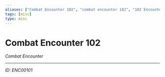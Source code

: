 ```yaml
---
aliases: ["Combat Encounter 102", "combat encounter 102", "102 Encounter Combat"]
tags: [misc]
type: misc
---
```


# Combat Encounter 102

*Combat Encounter*

---
*ID: ENC00101*